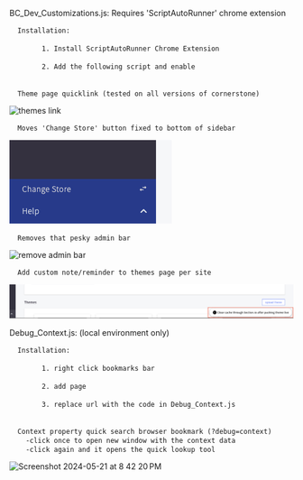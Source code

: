 BC_Dev_Customizations.js: Requires 'ScriptAutoRunner' chrome extension

      Installation: 

            1. Install ScriptAutoRunner Chrome Extension
            
            2. Add the following script and enable


      Theme page quicklink (tested on all versions of cornerstone)
      
![themes link](https://github.com/Dpschu2/BigCommerce-Developer-Tools/assets/22309201/ad5885c2-3fd3-4891-ac87-012cb135b322)

      Moves 'Change Store' button fixed to bottom of sidebar

![change store button](screens/change-store.png)
      
      Removes that pesky admin bar
      
![remove admin bar](https://github.com/Dpschu2/BigCommerce-Developer-Tools/assets/22309201/2a13b42c-272d-41f5-bed6-b5232f3af6a3)

      Add custom note/reminder to themes page per site

![themes note](screens/theme-note.png)


Debug_Context.js: (local environment only)

      Installation:

            1. right click bookmarks bar

            2. add page

            3. replace url with the code in Debug_Context.js


      Context property quick search browser bookmark (?debug=context)
        -click once to open new window with the context data
        -click again and it opens the quick lookup tool

![Screenshot 2024-05-21 at 8 42 20 PM](https://github.com/Dpschu2/BigCommerce-Developer-Tools/assets/22309201/7f2ea1ac-f29b-4971-8660-148fa5c8aeab)

